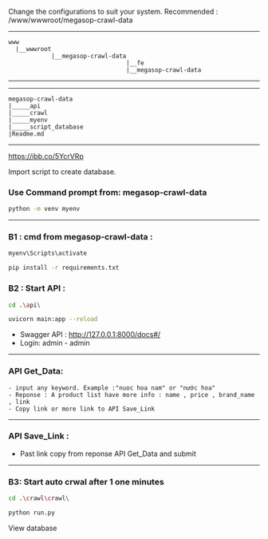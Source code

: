 
Change the configurations to suit your system.
Recommended : /www/wwwroot/megasop-crawl-data

****
    www
      |__wwwroot
                |__megasop-crawl-data
                                     |__fe
                                     |__megasop-crawl-data
****

****
    megasop-crawl-data
    |_____api
    |_____crawl
    |_____myenv
    |_____script_database
    |Readme.md
****
https://ibb.co/5YcrVRp

Import script to create database.
### Use Command prompt from: megasop-crawl-data
```bash
python -m venv myenv
```
***
### B1 :  cmd from megasop-crawl-data : 
```bash
myenv\Scripts\activate
```
```bash
pip install -r requirements.txt
```

### B2 : Start API : 
```bash
cd .\api\ 
```
```bash
uvicorn main:app --reload 
```


- Swagger API : http://127.0.0.1:8000/docs#/
- Login: admin - admin
***
### API Get_Data:
    - input any keyword. Example :"nuoc hoa nam" or "nước hoa"
    - Reponse : A product list have more info : name , price , brand_name , link
    - Copy link or more link to API Save_Link
***

### API Save_Link :
  - Past link copy from reponse API Get_Data and submit

***

### B3: Start auto crwal after 1 one minutes
```bash
cd .\crawl\crawl\ 
```
```bash
python run.py
```

View database
